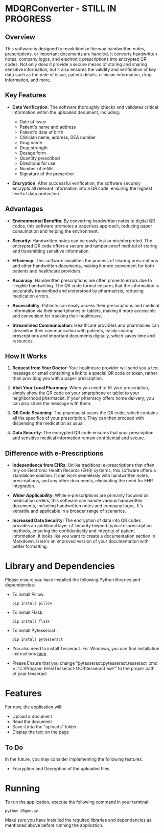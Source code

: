 #  MDQRConverter - STILL IN PROGRESS

## Overview

This software is designed to revolutionize the way handwritten notes, prescriptions, or important documents are handled. It converts handwritten notes, company logos, and electronic prescriptions into encrypted QR codes. Not only does it provide a secure means of storing and sharing sensitive information, but it also ensures the validity and verification of key data such as the date of issue, patient details, clinician information, drug information, and more.

## Key Features

- **Data Verification**: The software thoroughly checks and validates critical information within the uploaded document, including:
  - Date of issue
  - Patient's name and address
  - Patient's date of birth
  - Clinician name, address, DEA number
  - Drug name
  - Drug strength
  - Dosage form
  - Quantity prescribed
  - Directions for use
  - Number of refills
  - Signature of the prescriber

- **Encryption**: After successful verification, the software securely encrypts all relevant information into a QR code, ensuring the highest level of data protection.

## Advantages

- **Environmental Benefits**: By converting handwritten notes to digital QR codes, this software promotes a paperless approach, reducing paper consumption and helping the environment.

- **Security**: Handwritten notes can be easily lost or misinterpreted. The encrypted QR code offers a secure and tamper-proof method of storing and transmitting sensitive information.

- **Efficiency**: This software simplifies the process of sharing prescriptions and other handwritten documents, making it more convenient for both patients and healthcare providers.

- **Accuracy**: Handwritten prescriptions are often prone to errors due to illegible handwriting. The QR code format ensures that the information is accurately transcribed and understood by pharmacists, reducing medication errors.

- **Accessibility**: Patients can easily access their prescriptions and medical information via their smartphones or tablets, making it more accessible and convenient for tracking their healthcare.

- **Streamlined Communication**: Healthcare providers and pharmacies can streamline their communication with patients, easily sharing prescriptions and important documents digitally, which saves time and resources.

## How It Works

1. **Request from Your Doctor**: Your healthcare provider will send you a text message or email containing a link to a special QR code or token, rather than providing you with a paper prescription.

2. **Visit Your Local Pharmacy**: When you need to fill your prescription, simply show the QR code on your smartphone or tablet to your neighborhood pharmacist. If your pharmacy offers home delivery, you can also share the message with them.

3. **QR Code Scanning**: The pharmacist scans the QR code, which contains all the specifics of your prescription. They can then proceed with dispensing the medication as usual.

4. **Data Security**: The encrypted QR code ensures that your prescription and sensitive medical information remain confidential and secure.

## Difference with e-Prescriptions

- **Independence from EHRs**: Unlike traditional e-prescriptions that often rely on Electronic Health Records (EHR) systems, this software offers a standalone solution. It can work seamlessly with handwritten notes, prescriptions, and any other documents, eliminating the need for EHR integration.

- **Wider Applicability**: While e-prescriptions are primarily focused on medication orders, this software can handle various handwritten documents, including handwritten notes and company logos. It's versatile and applicable in a broader range of scenarios.

- **Increased Data Security**: The encryption of data into QR codes provides an additional layer of security beyond typical e-prescription methods, ensuring the confidentiality and integrity of patient information.
It looks like you want to create a documentation section in Markdown. Here's an improved version of your documentation with better formatting:

# Library and Dependencies

Please ensure you have installed the following Python libraries and dependencies:

- To install Pillow:
  ```
  pip install pillow
  ```

- To install Flask:
  ```
  pip install flask
  ```

- To install Pytesseract:
  ```
  pip install pytesseract
  ```

- You also need to install Tesseract. For Windows, you can find installation instructions [here](https://tesseract-ocr.github.io/tessdoc/Installation.html).
- Please Ensure that you change "pytesseract.pytesseract.tesseract_cmd = r'C:\Program Files\Tesseract-OCR\tesseract.exe'" to the proper path of your tesseract
# Features

For now, the application will:
- Upload a document
- Read the document
- Save it into the "uploads" folder
- Display the text on the page

## To Do

In the future, you may consider implementing the following features:
- Encryption and Decryption of the uploaded files

# Running

To run the application, execute the following command in your terminal:

```
python QRgen.py
```

Make sure you have installed the required libraries and dependencies as mentioned above before running the application.
```
